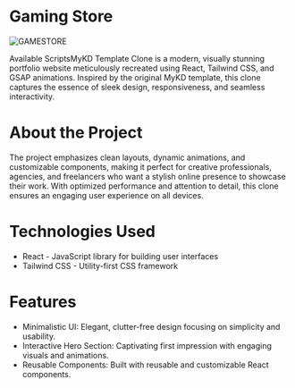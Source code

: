 # Gaming Store

<img src="" alt="GAMESTORE" />

Available ScriptsMyKD Template Clone is a modern, visually stunning portfolio website meticulously recreated using React, Tailwind CSS, and GSAP animations. Inspired by the original MyKD template, this clone captures the essence of sleek design, responsiveness, and seamless interactivity.

# About the Project

The project emphasizes clean layouts, dynamic animations, and customizable components, making it perfect for creative professionals, agencies, and freelancers who want a stylish online presence to showcase their work. With optimized performance and attention to detail, this clone ensures an engaging user experience on all devices.

# Technologies Used

<ul>
  <li>React - JavaScript library for building user interfaces</li>
  <li>Tailwind CSS - Utility-first CSS framework</li>
</ul>

# Features

<ul>
  <li>Minimalistic UI: Elegant, clutter-free design focusing on simplicity and usability.</li>
  <li>Interactive Hero Section: Captivating first impression with engaging visuals and animations.</li>
  <li>Reusable Components: Built with reusable and customizable React components.</li>
</ul>

